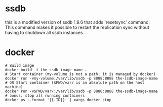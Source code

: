 # ssdb

this is a modified version of ssdb 1.9.6 that adds 'resetsync' command.  
This command makes it possible to restart the replication sync without
having to shutdown all ssdb instances.

# docker

```
# Build image
docker build -t the-ssdb-image-name .
# Start container (my-volume is not a path; it is managed by docker)
docker run -vmy-volume:/var/lib/ssdb -p 8888:8888 the-ssdb-image-name
# OR Start container ($PWD/var/ is an absolute path on the host machine)
docker run -v$PWD/var/:/var/lib/ssdb -p 8888:8888 the-ssdb-image-name
# bonus: stop all running containers
docker ps --format '{{.ID}}' | xargs docker stop
```